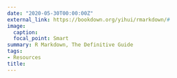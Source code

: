 ```yaml
---
date: "2020-05-30T00:00:00Z"
external_link: https://bookdown.org/yihui/rmarkdown/#
image:
  caption: 
  focal_point: Smart
summary: R Markdown, The Definitive Guide
tags:
- Resources
title: 
---
```

